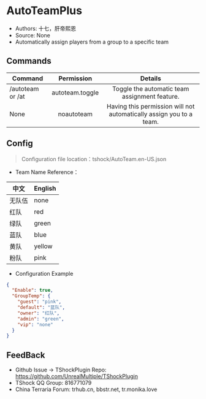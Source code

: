 # AutoTeamPlus

- Authors: 十七，肝帝熙恩
- Source: None
- Automatically assign players from a group to a specific team

## Commands

| Command          |   Permission    |          Details          |
|------------------|:---------------:| :------: |
| /autoteam or /at | autoteam.toggle |   Toggle the automatic team assignment feature.   |
| None               |   noautoteam    |   Having this permission will not automatically assign you to a team.   |

## Config
> Configuration file location：tshock/AutoTeam.en-US.json
- Team Name Reference：

| 中文  | English |
|-------|---------|
| 无队伍 | none    |
| 红队   | red     |
| 绿队   | green   |
| 蓝队   | blue    |
| 黄队   | yellow  |
| 粉队   | pink    |

- Configuration Example
```json
{
  "Enable": true,
  "GroupTemp": {
    "guest": "pink",
    "default": "蓝队",
    "owner": "红队",
    "admin": "green",
    "vip": "none"
  }
}
```
## FeedBack
- Github Issue -> TShockPlugin Repo: https://github.com/UnrealMultiple/TShockPlugin
- TShock QQ Group: 816771079
- China Terraria Forum: trhub.cn, bbstr.net, tr.monika.love
